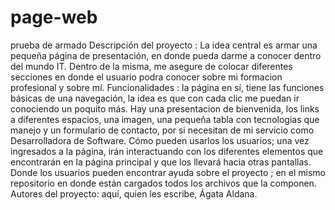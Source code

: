 # page-web
prueba de armado
Descripción del proyecto : La idea central es armar una pequeña página de presentación, en donde pueda darme a conocer dentro del mundo IT. Dentro de la misma, me asegure de colocar diferentes secciones en donde el usuario podra conocer sobre mi formacion profesional y sobre mí.
Funcionalidades : la página en sí, tiene las funciones básicas de una navegación, la idea es que con cada clic me puedan ir conociendo un poquito más. Hay una presentacion de bienvenida, los links a diferentes espacios, una imagen, una pequeña tabla con tecnologias que manejo y un formulario de contacto, por si necesitan de mi servicio como Desarrolladora de Software.
Cómo pueden usarlos los usuarios; una vez ingresados a la página, irán interactuando con los diferentes elementos que encontrarán en la página principal y que los llevará hacia otras pantallas.
Donde los usuarios pueden encontrar ayuda sobre el proyecto ; en el mismo repositorio en donde están cargados todos los archivos que la componen.
Autores del proyecto: aquí, quien les escribe, Ágata Aldana.
